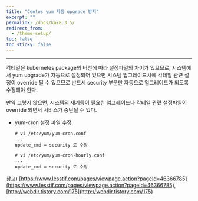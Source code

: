 ```yaml
---
title: "Centos yum 자동 upgrade 방지"
excerpt: ""
permalink: /docs/ko/8.3.5/
redirect_from:
  - /theme-setup/
toc: false
toc_sticky: false
---
```


---
칵테일은 kubernetes package의 버전에 따라 설정파일의 차이가 있으므로, 시스템에서 yum upgrade가 자동으로 설정되어 있으면
시스템 업그레이드시에 칵테일 관련 설정이 override 될 수 있으므로 반드시 security 부분만 자동으로 업그레이드가 되도록 수정해야 한다. 

만약 그렇지 않으면, 시스템의 재기동이 필요한 업그레이드나 칵테일 관련 설정파일이 override 되면서 서비스가 중단될 수 있다.

* yum-cron 설정 파일 수정.

    ```
    # vi /etc/yum/yum-cron.conf
    ...
    update_cmd = security 로 수정
    
    # vi /etc/yum/yum-cron-hourly.conf
    ...
    update_cmd = security 로 수정
    ```

참고) [https://www.lesstif.com/pages/viewpage.action?pageId=46366785](https://www.lesstif.com/pages/viewpage.action?pageId=46366785), [http://webdir.tistory.com/175](http://webdir.tistory.com/175)
